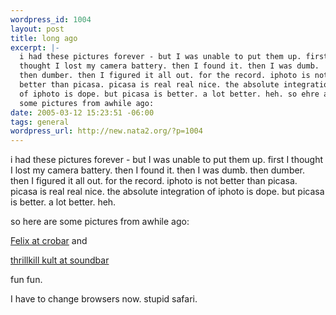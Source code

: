 ```yaml
--- 
wordpress_id: 1004
layout: post
title: long ago
excerpt: |-
  i had these pictures forever - but I was unable to put them up. first I
  thought I lost my camera battery. then I found it. then I was dumb.
  then dumber. then I figured it all out. for the record. iphoto is not
  better than picasa. picasa is real real nice. the absolute integration
  of iphoto is dope. but picasa is better. a lot better. heh. so ehre are
  some pictures from awhile ago:
date: 2005-03-12 15:23:51 -06:00
tags: general
wordpress_url: http://new.nata2.org/?p=1004
---
```

<p>i had these pictures forever - but I was unable to put them up. first I thought I lost my camera battery. then I found it. then I was dumb. then dumber. then I figured it all out. for the record. iphoto is not better than picasa. picasa is real real nice. the absolute integration of iphoto is dope. but picasa is better. a lot better. heh.</p><p> so here are some pictures from awhile ago:</p><p>
<a href="http://nata2.info/?path=pictures%2Fevents%2F2005%3A02%3A25_Crobar_felix">Felix at crobar</a> and

<a href="http://nata2.info/?path=pictures%2Fevents%2F2005%3A02%3A24_Soundbar_ThrillKillKult">thrillkill kult at soundbar</a>

</p><p>fun fun. </p><p>I have to change browsers now. stupid safari. </p>
